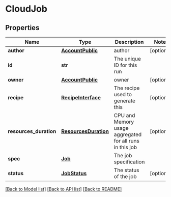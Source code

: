 # CloudJob

## Properties
Name | Type | Description | Notes
------------ | ------------- | ------------- | -------------
**author** | [**AccountPublic**](AccountPublic.md) | author | [optional] 
**id** | **str** | The unique ID for this run | 
**owner** | [**AccountPublic**](AccountPublic.md) | owner | [optional] 
**recipe** | [**RecipeInterface**](RecipeInterface.md) | The recipe used to generate this  | [optional] 
**resources_duration** | [**ResourcesDuration**](ResourcesDuration.md) | CPU and Memory usage aggregated for all runs in this job | [optional] 
**spec** | [**Job**](Job.md) | The job specification | 
**status** | [**JobStatus**](JobStatus.md) | The status of the job | [optional] 

[[Back to Model list]](../README.md#documentation-for-models) [[Back to API list]](../README.md#documentation-for-api-endpoints) [[Back to README]](../README.md)


